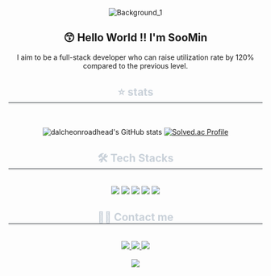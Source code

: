 
<div align="center">

 ![Background_1](https://github.com/dalcheonroadhead/dalcheonroadhead/assets/102154788/cbd94a69-6e51-4df0-bc15-22b1b21da9e7)

😙 Hello World !! I'm SooMin
----
I aim to be a full-stack developer who can raise utilization rate by 120% compared to the previous level.

<h2 style="border-bottom: 1px solid #21262d; color: #c9d1d9;"> ⭐ stats </h2> <br> 

![dalcheonroadhead's GitHub stats](https://github-readme-stats.vercel.app/api?username=dalcheonroadhead&show_icons=true&theme=tokyonight)   [![Solved.ac Profile](http://mazassumnida.wtf/api/generate_badge?boj=wjsaos2081)](https://solved.ac/wjsaos2081)


<div align= "center">
    <h2 style="border-bottom: 1px solid #21262d; color: #c9d1d9;"> 🛠️ Tech Stacks </h2> <br> 
    <div style="margin: 0 auto; text-align: center;" align= "center"> <img src="https://img.shields.io/badge/Java-007396?style=for-the-badge&logo=Java&logoColor=white">
          <img src="https://img.shields.io/badge/Javascript-F7DF1E?style=for-the-badge&logo=Javascript&logoColor=white">
          <img src="https://img.shields.io/badge/MySQL-4479A1?style=for-the-badge&logo=MySQL&logoColor=white">
          <img src="https://img.shields.io/badge/Notion-000000?style=for-the-badge&logo=Notion&logoColor=white">
          <img src="https://img.shields.io/badge/ReactNative-61DAFB?style=for-the-badge&logo=React&logoColor=white">
          <br/></div>
    </div>
    <div align= "center">
    <h2 style="border-bottom: 1px solid #21262d; color: #c9d1d9;"> 🧑‍💻 Contact me </h2> <br> 
    <div align= "center"> <a href=mailto:wjsaos2081@gmail.com> <img src="https://img.shields.io/badge/Gmail-EA4335?style=for-the-badge&logo=Gmail&logoColor=white&link=mailto:wjsaos2081@gmail.com"> </a>
         <a href=https://oval-guanaco-139.notion.site/0a2cf7255a9f407fbe434518e28ee73b?pvs=4> <img src="https://img.shields.io/badge/Notion-000000?style=for-the-badge&logo=Notion&logoColor=white&link=https://oval-guanaco-139.notion.site/0a2cf7255a9f407fbe434518e28ee73b?pvs=4"> </a>
         <a href=https://www.instagram.com/dalcheonroadhead/> <img src="https://img.shields.io/badge/Instagram-E4405F?style=for-the-badge&logo=Instagram&logoColor=white&link=https://www.instagram.com/dalcheonroadhead/"> </a>
          </div>  <br> 
    <div align= "center"> <a href="https://hits.seeyoufarm.com"> <img src="https://hits.seeyoufarm.com/api/count/incr/badge.svg?url=https%3A%2F%2Fgithub.com%2Fdalcheonroadhead%2F&count_bg=%23000000&title_bg=%23000000&icon=github.svg&icon_color=%23FFFFFF&title=GitHub&edge_flat=false"/></a>
       </div> 
    </div>
    
  
</div>





